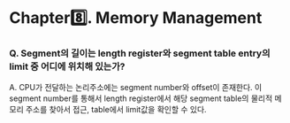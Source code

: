 # Chapter8️⃣. Memory Management

### Q. Segment의 길이는 length register와 segment table entry의 limit 중 어디에 위치해 있는가?

A. CPU가 전달하는 논리주소에는 segment number와 offset이 존재한다. 이 segment number를 통해서 length register에서 해당 segment table의 물리적 메모리 주소를 찾아서 접근, table에서 limit값을 확인할 수 있다.
